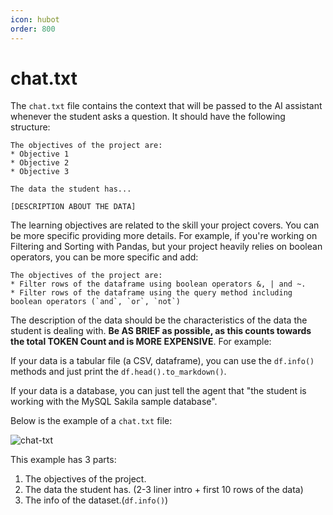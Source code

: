 ```yaml
---
icon: hubot
order: 800
---
```



# chat.txt

The `chat.txt` file contains the context that will be passed to the AI assistant whenever the student asks a question. It should have the following structure:

```
The objectives of the project are:
* Objective 1
* Objective 2
* Objective 3

The data the student has...

[DESCRIPTION ABOUT THE DATA]
```

The learning objectives are related to the skill your project covers. You can be more specific providing more details. For example, if you're working on Filtering and Sorting with Pandas, but your project heavily relies on boolean operators, you can be more specific and add:

```
The objectives of the project are:
* Filter rows of the dataframe using boolean operators &, | and ~.
* Filter rows of the dataframe using the query method including boolean operators (`and`, `or`, `not`)

```

The description of the data should be the characteristics of the data the student is dealing with. **Be AS BRIEF as possible, as this counts towards the total TOKEN Count and is MORE EXPENSIVE**. For example:


If your data is a tabular file (a CSV, dataframe), you can use the `df.info()` methods and just print the `df.head().to_markdown()`.

If your data is a database, you can just tell the agent that "the student is working with the MySQL Sakila sample database".

Below is the example of a `chat.txt` file:

![chat-txt](../../static/github/chat-txt.png)

This example has 3 parts:

1. The objectives of the project.
2. The data the student has. (2-3 liner intro + first 10 rows of the data)
3. The info of the dataset.(`df.info()`)